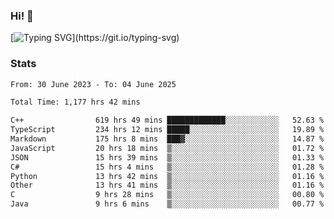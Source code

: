 ### Hi!  👋

[![Typing SVG](https://readme-typing-svg.herokuapp.com?font=Fira+Code&pause=1000&width=435&lines=Hello!+I'm+Texiwustion.)](https://git.io/typing-svg)

### Stats

<!--START_SECTION:waka-->

```txt
From: 30 June 2023 - To: 04 June 2025

Total Time: 1,177 hrs 42 mins

C++                619 hrs 49 mins █████████████░░░░░░░░░░░░   52.63 %
TypeScript         234 hrs 12 mins █████░░░░░░░░░░░░░░░░░░░░   19.89 %
Markdown           175 hrs 8 mins  ███▓░░░░░░░░░░░░░░░░░░░░░   14.87 %
JavaScript         20 hrs 18 mins  ▒░░░░░░░░░░░░░░░░░░░░░░░░   01.72 %
JSON               15 hrs 39 mins  ▒░░░░░░░░░░░░░░░░░░░░░░░░   01.33 %
C#                 15 hrs 4 mins   ▒░░░░░░░░░░░░░░░░░░░░░░░░   01.28 %
Python             13 hrs 42 mins  ▒░░░░░░░░░░░░░░░░░░░░░░░░   01.16 %
Other              13 hrs 41 mins  ▒░░░░░░░░░░░░░░░░░░░░░░░░   01.16 %
C                  9 hrs 28 mins   ▒░░░░░░░░░░░░░░░░░░░░░░░░   00.80 %
Java               9 hrs 6 mins    ▒░░░░░░░░░░░░░░░░░░░░░░░░   00.77 %
```

<!--END_SECTION:waka-->
